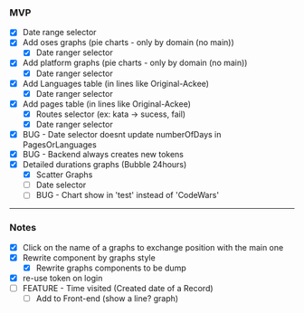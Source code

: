### MVP

- [x] Date range selector
- [x] Add oses graphs (pie charts - only by domain (no main))
  - [x] Date ranger selector
- [x] Add platform graphs (pie charts - only by domain (no main))
  - [x] Date ranger selector
- [x] Add Languages table (in lines like Original-Ackee)
  - [x] Date ranger selector
- [x] Add pages table (in lines like Original-Ackee)
  - [x] Routes selector (ex: kata -> sucess, fail)
  - [x] Date ranger selector
- [x] BUG - Date selector doesnt update numberOfDays in PagesOrLanguages
- [x] BUG - Backend always creates new tokens
- [x] Detailed durations graphs (Bubble 24hours)
  - [x] Scatter Graphs
  - [ ] Date selector
  - [ ] BUG - Chart show in 'test' instead of 'CodeWars'

---

### Notes

- [x] Click on the name of a graphs to exchange position with the main one
- [x] Rewrite component by graphs style
  - [x] Rewrite graphs components to be dump
- [x] re-use token on login
- [ ] FEATURE - Time visited (Created date of a Record)
  - [ ] Add to Front-end (show a line? graph)
